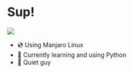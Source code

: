 <h1>Sup!</h1>
<img src=https://c.tenor.com/YFH8r7l0IX0AAAAd/walter-white-falling.gif>
<ul>
<li>💿 Using Manjaro Linux</li>
<li>🐍 Currently learning and using Python</li>
<li>🤫 Quiet guy</li>
</ul>

<!---
Vaisaz/Vaisaz is a ✨ special ✨ repository because its `README.md` (this file) appears on your GitHub profile.
You can click the Preview link to take a look at your changes.
--->
